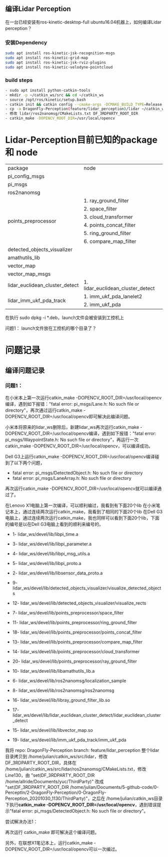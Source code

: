 
## 编译Lidar Perception

在一台已经安装有ros-kinetic-desktop-full ubuntu16.04机器上，如何编译Lidar perception？

### 安装Dependency

```bash
sudo apt install ros-kinetic-jsk-recognition-msgs
sudo apt install ros-kinetic-grid-map
sudo apt install ros-kinetic-jsk-rviz-plugins
sudo apt install ros-kinetic-velodyne-pointcloud
```

### build steps

```bash
- sudo apt install python-catkin-tools
- mkdir -p ~/catkin_ws/src && cd ~/catkin_ws
- source /opt/ros/kinetic/setup.bash
- catkin init && catkin config --cmake-args -DCMAKE_BUILD_TYPE=Release
- cp -a DragonFly-Perception(feature/lidar_perception)/lidar ~/catkin_ws/src
- 修改 lidar/ros2nanomsg/CMakeLists.txt DF_3RDPARTY_ROOT_DIR
- catkin_make -DOPENCV_ROOT_DIR=/usr/local/opencv
```

# Lidar-Perception目前已知的package 和 node

<table>
   <tr>
      <td>package</td>
      <td>node</td>
   </tr>
   <tr>
      <td>pi_config_msgs</td>
   </tr>
   <tr>
      <td>pi_msgs</td>
   </tr>
   <tr>
      <td>ros2nanomsg</td>
   </tr>
   <tr>
      <td rowspan="6">points_preprocessor</td>
      <td  align="left">1. ray_ground_filter<br></td>
   </tr>
   <tr>
      <td align="left">2. space_filter</td>
   </tr>
   <tr>
      <td align="left">3. cloud_transformer</td>
   </tr>
   <tr>
      <td align="left">4. points_concat_filter</td>
   </tr>
   <tr>
      <td align="left">5. ring_ground_filter</td>
   </tr>
   <tr>
      <td align="left">6. compare_map_filter</td>
   </tr>
   <tr>
      <td>detected_objects_visualizer</td>
   </tr>
   <tr>
      <td>amathutils_lib</td>
   </tr>
   <tr>
      <td>vector_map</td>
   </tr>
   <tr>
      <td>vector_map_msgs</td>
   </tr>
   <tr>
      <td>lidar_euclidean_cluster_detect</td>
      <td  align="left">1. lidar_euclidean_cluster_detect<br></td>
   </tr>
   <tr>
      <td rowspan="2">lidar_imm_ukf_pda_track</td>
      <td  align="left">1. imm_ukf_pda_lanelet2<br></td>
   </tr>
   <tr>
      <td align="left">2. imm_ukf_pda</td>
   </tr>
</table>



在执行 sudo dpkg -i *.deb，launch文件会被安装到工控机上

问题1： launch文件放在工控机的哪个目录了？




# 问题记录

## 编译问题记录

### 问题1：

在小米本上第一次运行catkin_make -DOPENCV_ROOT_DIR=/usr/local/opencv编译，遇到如下报错："fatal error: pi_msgs/Lane.h: No such file or directory"，再次通过运行catkin_make -DOPENCV_ROOT_DIR=/usr/local/opencv即可解决此编译问题。

小米本将原来的lidar_ws删除后，新建lidar_ws再次运行catkin_make -DOPENCV_ROOT_DIR=/usr/local/opencv编译，遇到如下报错："fatal error: pi_msgs/WaypointState.h: No such file or directory"，再运行一次catkin_make -DOPENCV_ROOT_DIR=/usr/local/opencv，可以编译成功。

Dell G3上运行catkin_make -DOPENCV_ROOT_DIR=/usr/local/opencv编译碰到了以下两个问题，

- fatal error: pi_msgs/DetectedObject.h: No such file or directory
- fatal error: pi_msgs/LaneArray.h: No such file or directory

再次运行catkin_make -DOPENCV_ROOT_DIR=/usr/local/opencv就可以编译通过了。

在Lenovo X1电脑上第一次编译，可以顺利编过，我看到有下面20个lib
在小米笔记本上，通过连续两次运行catkin_make，我看到了相同的下面20个lib
在Dell G3电脑上，通过连续两次运行catkin_make，我也同样可以看到下面20个lib，下面的编号是以在Dell G3电脑上看到的顺利来编号的。


- 1- lidar_ws/devel/lib/libpi_time.a
- 3- lidar_ws/devel/lib/libpi_parameter.a
- 4- lidar_ws/devel/lib/libpi_msg_utils.a
- 5- lidar_ws/devel/lib/libpi_proto.a

- 2- lidar_ws/devel/lib/libsensor_data_proto.a

- 9- lidar_ws/devel/lib/detected_objects_visualizer/visualize_detected_objects
- 12- lidar_ws/devel/lib/detected_objects_visualizer/visualize_rects

- 7- lidar_ws/devel/lib/points_preprocessor/space_filter
- 11- lidar_ws/devel/lib/points_preprocessor/ring_ground_filter
- 18- lidar_ws/devel/lib/points_preprocessor/points_concat_filter
- 13- lidar_ws/devel/lib/points_preprocessor/compare_map_filter
- 14- lidar_ws/devel/lib/points_preprocessor/cloud_transformer
- 20- lidar_ws/devel/lib/points_preprocessor/ray_ground_filter

- 10- lidar_ws/devel/lib/libamathutils_lib.a

- 6- lidar_ws/devel/lib/ros2nanomsg/localization_sample
- 8- lidar_ws/devel/lib/ros2nanomsg/ros2nanomsg

- 16- lidar_ws/devel/lib/libray_ground_filter_lib.so

- 17- lidar_ws/devel/lib/lidar_euclidean_cluster_detect/lidar_euclidean_cluster_detect

- 15- lidar_ws/devel/lib/libvector_map.so

- 19- lidar_ws/devel/lib/imm_ukf_pda_track/imm_ukf_pda

我将 repo: DragonFly-Perception branch: feature/lidar_perception 整个lidar目录拷贝到 /home/julian/catkin_ws/src/lidar，修改DF_3RDPARTY_ROOT_DIR，具体在 /home/julian/catkin_ws/src/lidar/ros2nanomsg/CMakeLists.txt，修改Line130，由 "set(DF_3RDPARTY_ROOT_DIR /home/allride/Documents/yuc/ThirdParty)" 改成 "set(DF_3RDPARTY_ROOT_DIR /home/julian/Documents/5-github-code/0-PerceptIn/2-DragonFly-Perception/0-DragonFly-Perception_20201030_1130/ThirdParty)"，之后在 /home/julian/catkin_ws目录下执行**catkin_make -DOPENCV_ROOT_DIR=/usr/local/opencv**，遇到错误提示"fatal error: pi_msgs/DetectedObject.h: No such file or directory"。

尝试解决办法1：

再次运行 catkin_make 即可解决这个编译问题。

另外，在联想X1笔记本上，运行catkin_make -DOPENCV_ROOT_DIR=/usr/local/opencv可以一次编过。